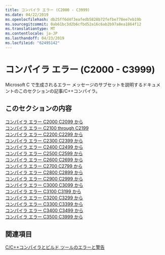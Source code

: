 ```yaml
---
title: コンパイラ エラー (C2000 - C3999)
ms.date: 04/22/2019
ms.openlocfilehash: db25ff6d4f3eafedb5828b72fefbe778ee7eb19b
ms.sourcegitcommit: 0ab61bc3d2b6cfbd52a16c6ab2b97a8ea1864f12
ms.translationtype: MT
ms.contentlocale: ja-JP
ms.lasthandoff: 04/23/2019
ms.locfileid: "62495142"
---
```

# <a name="compiler-errors-c2000---c3999"></a>コンパイラ エラー (C2000 - C3999)

Microsoft C で生成されるエラー メッセージのサブセットを説明するドキュメントのこのセクションの記事/C++コンパイラ。

## <a name="in-this-section"></a>このセクションの内容

[コンパイラ エラー C2000 C2099 から](../compiler-errors-1/compiler-errors-c2001-through-c2099.md) \
[コンパイラ エラー C2100 through C2199](../compiler-errors-1/compiler-errors-c2100-through-c2199.md) \
[コンパイラ エラー C2200 C2299 から](../compiler-errors-1/compiler-errors-c2200-through-c2299.md) \
[コンパイラ エラー C2300 C2399 から](../compiler-errors-1/compiler-errors-c2300-through-c2399.md) \
[コンパイラ エラー C2400 C2499 から](../compiler-errors-1/compiler-errors-c2400-through-c2499.md) \
[コンパイラ エラー C2500 C2599 から](../compiler-errors-2/compiler-errors-c2500-through-c2599.md) \
[コンパイラ エラー C2600 C2699 から](../compiler-errors-2/compiler-errors-c2600-through-c2699.md) \
[コンパイラ エラー C2700 C2799 から](../compiler-errors-2/compiler-errors-c2700-through-c2799.md) \
[コンパイラ エラー C2800 C2899 から](../compiler-errors-2/compiler-errors-c2800-through-c2899.md) \
[コンパイラ エラー C2900 C2999 から](../compiler-errors-2/compiler-errors-c2900-through-c3499.md) \
[コンパイラ エラー C3000 C3099 から](../compiler-errors-2/compiler-errors-c3000-through-c3099.md) \
[コンパイラ エラー C3100 C3199 から](../compiler-errors-2/compiler-errors-c3100-through-c3199.md) \
[コンパイラ エラー C3200 C3299 から](../compiler-errors-2/compiler-errors-c3200-through-c3299.md) \
[コンパイラ エラー C3300 C3399 から](../compiler-errors-2/compiler-errors-c3300-through-c3399.md) \
[コンパイラ エラー C3400 C3499 から](../compiler-errors-2/compiler-errors-c3400-through-c3499.md) \
[コンパイラ エラー C3500 C3999 から](../compiler-errors-2/compiler-errors-c3500-through-c3999.md)

## <a name="see-also"></a>関連項目

[C/C++コンパイラとビルド ツールのエラーと警告](../compiler-errors-1/c-cpp-build-errors.md)
